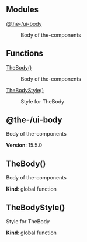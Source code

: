 <!--- Code generated by @the-/script-doc. DO NOT EDIT. -->

## Modules

<dl>
<dt><a href="#module_@the-/ui-body">@the-/ui-body</a></dt>
<dd><p>Body of the-components</p>
</dd>
</dl>

## Functions

<dl>
<dt><a href="#TheBody">TheBody()</a></dt>
<dd><p>Body of the-components</p>
</dd>
<dt><a href="#TheBodyStyle">TheBodyStyle()</a></dt>
<dd><p>Style for TheBody</p>
</dd>
</dl>

<a name="module_@the-/ui-body"></a>

## @the-/ui-body
Body of the-components

**Version**: 15.5.0  
<a name="TheBody"></a>

## TheBody()
Body of the-components

**Kind**: global function  
<a name="TheBodyStyle"></a>

## TheBodyStyle()
Style for TheBody

**Kind**: global function  
